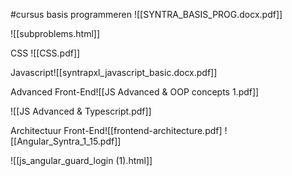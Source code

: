 #cursus
basis programmeren
![[SYNTRA_BASIS_PROG.docx.pdf]]

![[subproblems.html]]

CSS
![[CSS.pdf]]

Javascript![[syntrapxl_javascript_basic.docx.pdf]]

Advanced Front-End![[JS Advanced & OOP concepts 1.pdf]]

![[JS Advanced & Typescript.pdf]]

Architectuur Front-End![[frontend-architecture.pdf]
![[Angular_Syntra_1_15.pdf]]

![[js_angular_guard_login (1).html]]

